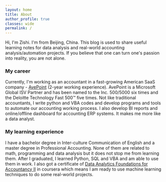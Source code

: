 ```yaml
---
layout: home
title: About
author_profile: true
classes: wide
permalink: /
---
```



Hi, I'm Zishi. I'm from Beijing, China. This blog is used to share useful learning notes for data analysis and real-world accounting analysis/automation projects. If you believe that one can turn one's passion into reality, you are not alone.

### My career
Currently, I'm working as an accountant in a fast-growing American SaaS company - [AvePoint](https://www.avepoint.com/about/) (2-year working experience). AvePoint is a Microsoft Global ISV Partner and has been named to the Inc. 500/5000 six times and the Deloitte Technology Fast 500™ five times. Not like traditional accountants, I write python and VBA codes and develop programs and tools to automate our accounting working process. I also develop BI reports and online/offline dashboard for accounting ERP systems. It makes me more like a data analyst.

### My learning experience
I have a bachelor degree in Inter-culture Communication of English and a master degree in Professional Accounting. None of them are related to math, programming and data analysis but it does not stop me from learning them. After I graduated, I learned Python, SQL and VBA and am able to use them in work. I also got a certificate of [Data Analytics Foundations for Accountancy II](https://www.coursera.org/account/accomplishments/certificate/RK83Y97QPK8G) in coursera which means I am ready to use machine learning techniques to do some real-world projects.


